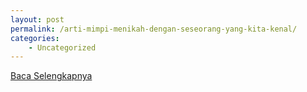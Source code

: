 ```yaml
---
layout: post
permalink: /arti-mimpi-menikah-dengan-seseorang-yang-kita-kenal/
categories:
    - Uncategorized
---
```


[Baca Selengkapnya](/02)